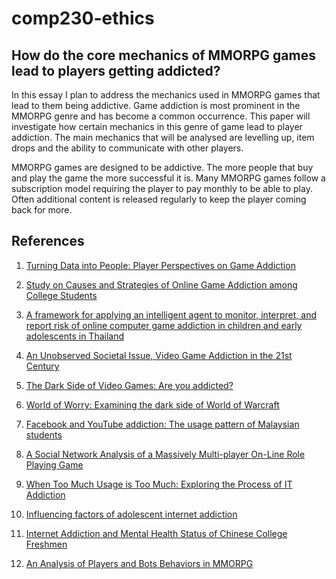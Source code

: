 # comp230-ethics

## How do the core mechanics of MMORPG games lead to players getting addicted?

In this essay I plan to address the mechanics used in MMORPG games that lead to them being addictive. Game addiction is most prominent in the MMORPG genre and has become a common occurrence. This paper will investigate how certain mechanics in this genre of game lead to player addiction. The main mechanics that will be analysed are levelling up, item drops and the ability to communicate with other players. 

MMORPG games are designed to be addictive. The more people that buy and play the game the more successful it is. Many MMORPG games follow a subscription model requiring the player to pay monthly to be able to play. Often additional content is released regularly to keep the player coming back for more. 


## References
1. [Turning Data into People: Player Perspectives on Game Addiction](http://ieeexplore.ieee.org.ezproxy.falmouth.ac.uk/xpls/icp.jsp?arnumber=7399493)

2. [Study on Causes and Strategies of Online Game Addiction among College Students](http://ieeexplore.ieee.org.ezproxy.falmouth.ac.uk/document/5630987/)

3. [A framework for applying an intelligent agent to monitor, interpret, and report risk of online computer game addiction in children and early adolescents in Thailand](http://ieeexplore.ieee.org.ezproxy.falmouth.ac.uk/document/6211592/)

4. [An Unobserved Societal Issue, Video Game Addiction in the 21st Century](http://ieeexplore.ieee.org.ezproxy.falmouth.ac.uk/document/4362237/)

5. [The Dark Side of Video Games: Are you addicted?](http://ieeexplore.ieee.org.ezproxy.falmouth.ac.uk/document/7353289/)

6. [World of Worry: Examining the dark side of World of Warcraft ](http://ieeexplore.ieee.org.ezproxy.falmouth.ac.uk/document/7786819/)

7. [Facebook and YouTube addiction: The usage pattern of Malaysian students](http://ieeexplore.ieee.org.ezproxy.falmouth.ac.uk/document/8002516/)

8. [A Social Network Analysis of a Massively Multi-player On-Line Role Playing Game](http://ieeexplore.ieee.org.ezproxy.falmouth.ac.uk/document/7442428/)

9. [When Too Much Usage is Too Much: Exploring the Process of IT Addiction](http://ieeexplore.ieee.org.ezproxy.falmouth.ac.uk/document/6759155/)

10. [Influencing factors of adolescent internet addiction](http://ieeexplore.ieee.org.ezproxy.falmouth.ac.uk/document/5607395/)

11. [Internet Addiction and Mental Health Status of Chinese College Freshmen](http://ieeexplore.ieee.org.ezproxy.falmouth.ac.uk/document/5162977/)

12. [An Analysis of Players and Bots Behaviors in MMORPG](http://ieeexplore.ieee.org.ezproxy.falmouth.ac.uk/document/6531845/)
